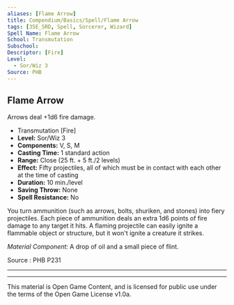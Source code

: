 ```yaml
---
aliases: [Flame Arrow]
title: Compendium/Basics/Spell/Flame Arrow
tags: [35E_SRD, Spell, Sorcerer, Wizard]
Spell Name: Flame Arrow
School: Transmutation
Subschool: 
Descriptor: [Fire]
Level:
  - Sor/Wiz 3
Source: PHB
---
```



## Flame Arrow

Arrows deal +1d6 fire damage.

*   Transmutation [Fire]
*   **Level:** Sor/Wiz 3
*   **Components:** V, S, M
*   **Casting Time:** 1 standard action
*   **Range:** Close (25 ft. + 5 ft./2 levels)
*   **Effect:** Fifty projectiles, all of which must be in contact with each other at the time of casting
*   **Duration:** 10 min./level
*   **Saving Throw:** None
*   **Spell Resistance:** No

<p>You turn ammunition (such as arrows, bolts, shuriken, and stones) into fiery projectiles. Each piece of ammunition deals an extra 1d6 points of fire damage to any target it hits. A flaming projectile can easily ignite a flammable object or structure, but it won't ignite a creature it strikes.</p><p><i>Material Component:</i> A drop of oil and a small piece of flint.</p>

Source : PHB P231

---

---

This material is Open Game Content, and is licensed for public use under
the terms of the Open Game License v1.0a.
